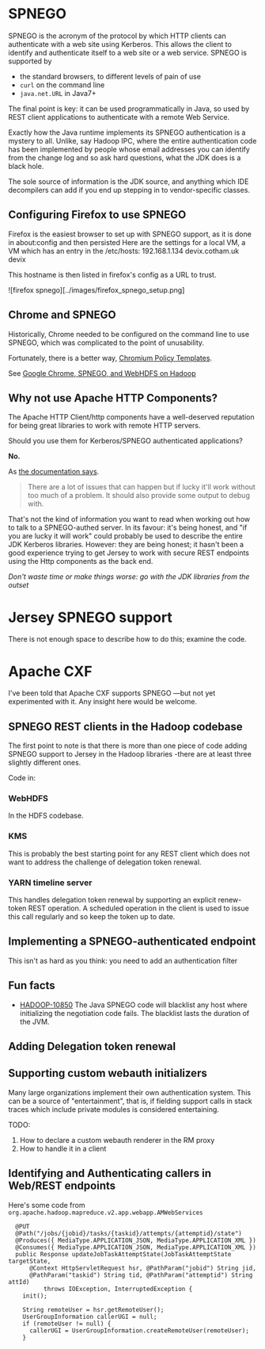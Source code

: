 <!---
  Licensed under the Apache License, Version 2.0 (the "License");
  you may not use this file except in compliance with the License.
  You may obtain a copy of the License at
  
   http://www.apache.org/licenses/LICENSE-2.0
  
  Unless required by applicable law or agreed to in writing, software
  distributed under the License is distributed on an "AS IS" BASIS,
  WITHOUT WARRANTIES OR CONDITIONS OF ANY KIND, either express or implied.
  See the License for the specific language governing permissions and
  limitations under the License. See accompanying LICENSE file.
-->
  
# SPNEGO

SPNEGO is the acronym of the protocol by which HTTP clients can authenticate with a web site using Kerberos. This allows the client to identify and authenticate itself to a web site or a web service.
SPNEGO is supported by

* the standard browsers, to different levels of pain of use
* `curl` on the command line
* `java.net.URL` in Java7+

The final point is key: it can be used programmatically in Java, so used by REST client applications to authenticate with a remote Web Service.

Exactly how the Java runtime implements its SPNEGO authentication is a mystery to all.
Unlike, say Hadoop IPC, where the entire authentication code has been implemented by people whose email addresses you can identify from the change log and so ask hard questions, what the JDK does is a black hole.

The sole source of information is the JDK source, and anything which IDE decompilers
can add if you end up stepping in to vendor-specific classes.


## Configuring Firefox to use SPNEGO

Firefox is the easiest browser to set up with SPNEGO support, as it is done in about:config and then persisted
Here are the settings for a local VM, a VM which has an entry in the /etc/hosts:
192.168.1.134 devix.cotham.uk devix

This hostname is then listed in firefox's config as a URL to trust.

![firefox spnego][../images/firefox_spnego_setup.png]

## Chrome and SPNEGO

Historically, Chrome needed to be configured on the command line to use SPNEGO, which was complicated to the point of unusability.

Fortunately, there is a better way, [Chromium Policy Templates](https://www.chromium.org/administrators/policy-templates).

See [Google Chrome, SPNEGO, and WebHDFS on Hadoop](http://www.ghostar.org/2015/06/google-chrome-spnego-and-webhdfs-on-hadoop/)


## Why not use Apache HTTP Components?

The Apache HTTP Client/http components have a well-deserved reputation for being great libraries to work with remote HTTP servers. 

Should you use them for Kerberos/SPNEGO authenticated applications?

**No.**

As [the documentation says](http://hc.apache.org/httpcomponents-client-4.3.x/tutorial/html/authentication.html#spnego).


> There are a lot of issues that can happen but if lucky it'll work without too much of a problem. It should also provide some output to debug with. 


That's not the kind of information you want to read when working out how to talk to a SPNEGO-authed server. In its favour: it's being honest, and "if you are lucky it will work" could probably be used to describe the entire JDK Kerberos libraries. However: they are being honest; it hasn't been a good experience trying to get Jersey to work with secure REST endpoints using the Http components as the back end.


*Don't waste time or make things worse: go with the JDK libraries from the outset*


# Jersey SPNEGO support

There is not enough space to describe how to do this; examine the code.

# Apache CXF

I've been told that Apache CXF supports SPNEGO —but not yet experimented with it. Any
insight here would be welcome.

## SPNEGO REST clients in the Hadoop codebase

The first point to note is that there is more than one piece of code
adding SPNEGO support to Jersey in the Hadoop libraries -there are at
least three slightly different ones.

Code in:

### WebHDFS

In the HDFS codebase.

### KMS

This is probably the best starting point for any REST client which does
not want to address the challenge of delegation token renewal.

### YARN timeline server

This handles delegation token renewal by supporting an explicit
renew-token REST operation. A scheduled operation in the client is used to issue this call
regularly and so keep the token up to date.

## Implementing a SPNEGO-authenticated endpoint

This isn't as hard as you think: you need to add an authentication filter

## Fun facts

* [HADOOP-10850](https://issues.apache.org/jira/browse/HADOOP-10850) The Java SPNEGO code
will blacklist any host where initializing the negotiation code fails.
The blacklist lasts the duration of the JVM. 


## Adding Delegation token renewal

## Supporting custom webauth initializers

Many large organizations implement their own authentication system. This can be a source
of "entertainment", that is, if fielding support calls in stack traces which include
private modules is considered entertaining.

TODO: 
1. How to declare a custom webauth renderer in the RM proxy
1. How to handle it in a client

## Identifying and Authenticating callers in Web/REST endpoints
    
Here's some code from `org.apache.hadoop.mapreduce.v2.app.webapp.AMWebServices`
    
      @PUT
      @Path("/jobs/{jobid}/tasks/{taskid}/attempts/{attemptid}/state")
      @Produces({ MediaType.APPLICATION_JSON, MediaType.APPLICATION_XML })
      @Consumes({ MediaType.APPLICATION_JSON, MediaType.APPLICATION_XML })
      public Response updateJobTaskAttemptState(JobTaskAttemptState targetState,
          @Context HttpServletRequest hsr, @PathParam("jobid") String jid,
          @PathParam("taskid") String tid, @PathParam("attemptid") String attId)
              throws IOException, InterruptedException {
        init();
    
        String remoteUser = hsr.getRemoteUser();
        UserGroupInformation callerUGI = null;
        if (remoteUser != null) {
          callerUGI = UserGroupInformation.createRemoteUser(remoteUser);
        }


